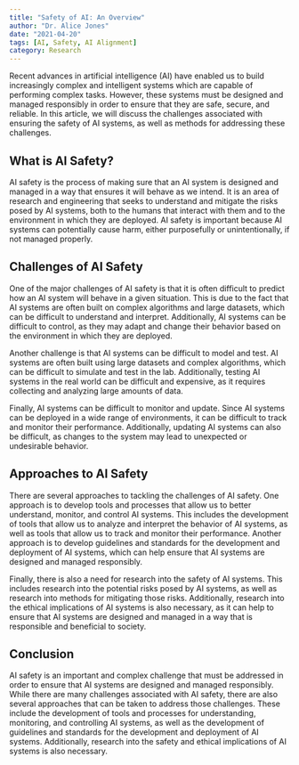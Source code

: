 ```yaml
---
title: "Safety of AI: An Overview"
author: "Dr. Alice Jones"
date: "2021-04-20"
tags: [AI, Safety, AI Alignment]
category: Research
---
```


Recent advances in artificial intelligence (AI) have enabled us to build increasingly complex and intelligent systems which are capable of performing complex tasks. However, these systems must be designed and managed responsibly in order to ensure that they are safe, secure, and reliable. In this article, we will discuss the challenges associated with ensuring the safety of AI systems, as well as methods for addressing these challenges.
<!-- more -->
## What is AI Safety?

AI safety is the process of making sure that an AI system is designed and managed in a way that ensures it will behave as we intend. It is an area of research and engineering that seeks to understand and mitigate the risks posed by AI systems, both to the humans that interact with them and to the environment in which they are deployed. AI safety is important because AI systems can potentially cause harm, either purposefully or unintentionally, if not managed properly. 

## Challenges of AI Safety

One of the major challenges of AI safety is that it is often difficult to predict how an AI system will behave in a given situation. This is due to the fact that AI systems are often built on complex algorithms and large datasets, which can be difficult to understand and interpret. Additionally, AI systems can be difficult to control, as they may adapt and change their behavior based on the environment in which they are deployed.

Another challenge is that AI systems can be difficult to model and test. AI systems are often built using large datasets and complex algorithms, which can be difficult to simulate and test in the lab. Additionally, testing AI systems in the real world can be difficult and expensive, as it requires collecting and analyzing large amounts of data.

Finally, AI systems can be difficult to monitor and update. Since AI systems can be deployed in a wide range of environments, it can be difficult to track and monitor their performance. Additionally, updating AI systems can also be difficult, as changes to the system may lead to unexpected or undesirable behavior.

## Approaches to AI Safety

There are several approaches to tackling the challenges of AI safety. One approach is to develop tools and processes that allow us to better understand, monitor, and control AI systems. This includes the development of tools that allow us to analyze and interpret the behavior of AI systems, as well as tools that allow us to track and monitor their performance. Another approach is to develop guidelines and standards for the development and deployment of AI systems, which can help ensure that AI systems are designed and managed responsibly.

Finally, there is also a need for research into the safety of AI systems. This includes research into the potential risks posed by AI systems, as well as research into methods for mitigating those risks. Additionally, research into the ethical implications of AI systems is also necessary, as it can help to ensure that AI systems are designed and managed in a way that is responsible and beneficial to society.

## Conclusion

AI safety is an important and complex challenge that must be addressed in order to ensure that AI systems are designed and managed responsibly. While there are many challenges associated with AI safety, there are also several approaches that can be taken to address those challenges. These include the development of tools and processes for understanding, monitoring, and controlling AI systems, as well as the development of guidelines and standards for the development and deployment of AI systems. Additionally, research into the safety and ethical implications of AI systems is also necessary.